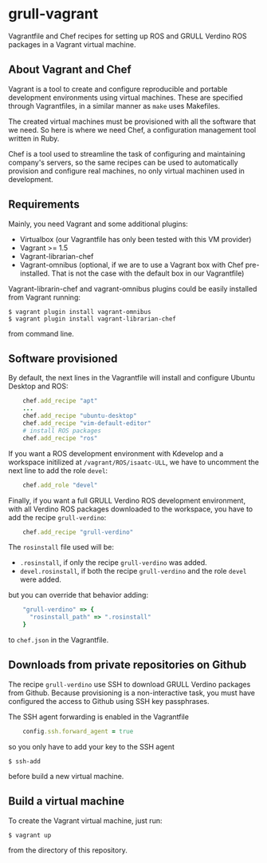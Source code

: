 # grull-vagrant

Vagrantfile and Chef recipes for setting up ROS and GRULL Verdino ROS packages
in a Vagrant virtual machine.

## About Vagrant and Chef

Vagrant is a tool to create and configure reproducible and portable development
environments using virtual machines. These are specified through Vagrantfiles,
in a similar manner as ```make``` uses Makefiles.

The created virtual machines must be provisioned with all the software that
we need. So here is where we need Chef, a configuration management tool written
in Ruby.

Chef is a tool used to streamline the task of configuring and maintaining
company's servers, so the same recipes can be used to automatically provision
and configure real machines, no only virtual machinen used in development.

## Requirements

Mainly, you need Vagrant and some additional plugins:

 * Virtualbox (our Vagrantfile has only been tested with this VM provider)
 * Vagrant >= 1.5
 * Vagrant-librarian-chef
 * Vagrant-omnibus (optional, if we are to use a Vagrant box with Chef
pre-installed. That is not the case with the default box in our Vagrantfile)

Vagrant-librarin-chef and vagrant-omnibus plugins could be easily installed from
Vagrant running:

    $ vagrant plugin install vagrant-omnibus
    $ vagrant plugin install vagrant-librarian-chef

from command line.

## Software provisioned

By default, the next lines in the Vagrantfile will install and configure
Ubuntu Desktop and ROS:

```ruby
    chef.add_recipe "apt"
    ...
    chef.add_recipe "ubuntu-desktop"
    chef.add_recipe "vim-default-editor"
    # install ROS packages
    chef.add_recipe "ros"
```

If you want a ROS development environment with Kdevelop and a workspace
initilized at ```/vagrant/ROS/isaatc-ULL```, we have to uncomment the next line
to add the role ```devel```:

```ruby
    chef.add_role "devel"
```

Finally, if you want a full GRULL Verdino ROS development environment, with all
Verdino ROS packages downloaded to the workspace, you have to add the recipe
```grull-verdino```:

```ruby
    chef.add_recipe "grull-verdino"
```

The ```rosinstall``` file used will be:

 * ```.rosinstall```, if only the recipe ```grull-verdino``` was added.
 * ```devel.rosinstall```, if both the recipe ```grull-verdino``` and the role
```devel``` were added.

but you can override that behavior adding:

```ruby
    "grull-verdino" => {
      "rosinstall_path" => ".rosinstall"
    }
```

to ````chef.json```` in the Vagrantfile.

## Downloads from private repositories on Github

The recipe ```grull-verdino``` use SSH to download GRULL Verdino packages from
Github. Because provisioning is a non-interactive task, you must have configured
the access to Github using SSH key passphrases.

The SSH agent forwarding is enabled in the Vagrantfile 

```ruby
    config.ssh.forward_agent = true
```
so you only have to add your key to the SSH agent

    $ ssh-add

before build a new virtual machine.

## Build a virtual machine

To create the Vagrant virtual machine, just run:

    $ vagrant up 

from the directory of this repository.
